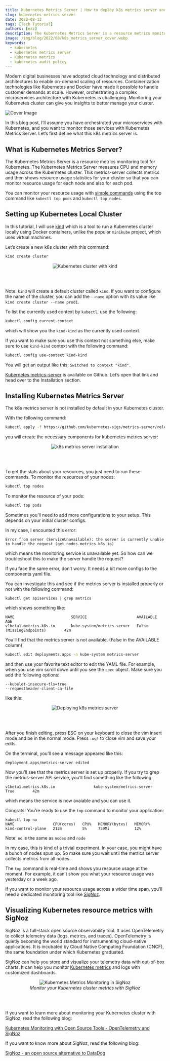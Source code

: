 ```yaml
---
title: Kubernetes Metrics Server | How to deploy k8s metrics server and use it for monitoring
slug: kubernetes-metrics-server
date: 2022-08-12
tags: [Tech Tutorial]
authors: [ezz]
description: The Kubernetes Metrics Server is a resource metrics monitoring tool for Kubernetes. The Kubernetes Metrics Server measures CPU and memory usage across the Kubernetes cluster...
image: /img/blog/2022/08/k8s_metrics_server_cover.webp
keywords:
  - kubernetes
  - kubernetes metrics server
  - Kubernetes metrics
  - kubernetes audit policy
---
```


<head>
  <link rel="canonical" href="https://signoz.io/blog/kubernetes-audit-logs/"/>
</head>

Modern digital businesses have adopted cloud technology and distributed architectures to enable on-demand scaling of resources. Containerization technologies like Kubernetes and Docker have made it possible to handle customer demands at scale. However, orchestrating a complex microservices architecture with Kubernetes is challenging. Monitoring your Kubernetes cluster can give you insights to better manage your cluster.


<!--truncate-->

![Cover Image](/img/blog/2022/08/k8s_metrics_server_cover.webp)

In this blog post, I’ll assume you have orchestrated your microservices with Kubernetes, and you want to monitor those services with Kubernetes Metrics Server. Let’s first define what this k8s metrics server is.

## What is Kubernetes Metrics Server?

The Kubernetes Metrics Server is a resource metrics monitoring tool for Kubernetes. The Kubernetes Metrics Server measures CPU and memory usage across the Kubernetes cluster. This metrics-server collects metrics and then shows resource usage statistics for your cluster so that you can monitor resource usage for each node and also for each pod.

You can monitor your resource usage with [simple commands](https://signoz.io/blog/kubectl-top/) using the top command like `kubectl top pods` and `kubectl top nodes`.

## Setting up Kubernetes Local Cluster

In this tutorial, I will use <a href = "https://kind.sigs.k8s.io/" rel="noopener noreferrer nofollow" target="_blank">kind</a> which is a tool to run a Kubernetes cluster locally using Docker containers, unlike the popular `minikube` project, which uses virtual machines.

Let’s create a new k8s cluster with this command:

```bash
kind create cluster
```

<figure data-zoomable align='center'>
    <img src="/img/blog/2022/08/k8s_metrics_server01_kind.png" alt="Kubernetes cluster with kind"/>
</figure>

<br></br>

Note: `kind` will create a default cluster called `kind`. If you want to configure the name of the cluster, you can add the `--name` option with its value like `kind create cluster --name prod1`.

To list the currently used context by `kubectl`, use the following:

```bash
kubectl config current-context
```

which will show you the `kind-kind` as the currently used context.

If you want to make sure you use this context not something else, make sure to use `kind-kind` context with the following command:

```bash
kubectl config use-context kind-kind
```

You will get an output like this: `Switched to context "kind".`

<a href = "https://github.com/kubernetes-sigs/metrics-server" rel="noopener noreferrer nofollow" target="_blank">Kubernetes metrics-server</a> is available on Github. Let’s open that link and head over to the Installation section.

## Installing Kubernetes Metrics Server

The k8s metrics server is not installed by default in your Kubernetes cluster.

With the following command:

```bash
kubectl apply -f https://github.com/kubernetes-sigs/metrics-server/releases/latest/download/components.yaml
```

you will create the necessary components for kubernetes metrics server:

<figure data-zoomable align='center'>
    <img src="/img/blog/2022/08/k8s_metrics_server02_install.png" alt="k8s metrics server installation"/>
</figure>

<br></br>

To get the stats about your resources, you just need to run these commands.
To monitor the resources of your nodes:

```bash
kubectl top nodes
```

To monitor the resource of your pods:

```bash
kubectl top pods
```

Sometimes you’ll need to add more configurations to your setup. This depends on your initial cluster configs.

In my case, I encounted this error:

```
Error from server (ServiceUnavailable): the server is currently unable to handle the request (get nodes.metrics.k8s.io)
```

which means the monitoring service is unavailable yet. So how can we troubleshoot this to make the server handle the request?

If you face the same error, don’t worry. It needs a bit more configs to the components yaml file.

You can investigate this and see if the metrics server is installed properly or not with the following command:

```
kubectl get apiservices | grep metrics
```

which shows something like:

```
NAME                         SERVICE                      AVAILABLE                       AGE
v1beta1.metrics.k8s.io       kube-system/metrics-server   False (MissingEndpoints)        42m
```

You’ll find that the metrics server is not available. (False in the AVAILABLE column)

```bash
kubectl edit deployments.apps -n kube-system metrics-server
```

and then use your favorite text editor to edit the YAML file. For example, when you use vim scroll down until you see the `spec` object. Make sure you add the following options:

```
--kubelet-insecure-tls=true
--requestheader-client-ca-file
```

like this:

<figure data-zoomable align='center'>
    <img src="/img/blog/2022/08/k8s_metrics_server03_deploy.png" alt="Deploying k8s metrics server"/>
</figure>

<br></br>

After you finish editing, press ESC on your keyboard to close the vim insert mode and be in the normal mode. Press `:wq!` to close vim and save your edits.

On the terminal, you’ll see a message appeared like this:

```
deployment.apps/metrics-server edited
```

Now you’ll see that the metrics server is set up properly. If you try to grep the metrics-server API service, you’ll find something like the following:

```
v1beta1.metrics.k8s.io                 kube-system/metrics-server   True        42m
```

which means the service is now avaiable and you can use it.

Congrats! You’re ready to use the `top` command to monitor your application:

```
kubectl top no
NAME                 CPU(cores)   CPU%   MEMORY(bytes)   MEMORY%
kind-control-plane   212m         5%     759Mi           12%
```

Note: `no` is the same as `nodes` and `node`

In my case, this is kind of a trivial experiment. In your case, you might have a bunch of nodes spun up. So make sure you wait until the metrics server collects metrics from all nodes.

The `top` command is real-time and shows you resource usage at the moment. For example, it can’t show you what your resource usage was yesterday or a week ago.

If you want to monitor your resource usage across a wider time span, you’ll need a dedicated monitoring tool like [SigNoz](https://signoz.io/).

## Visualizing Kubernetes resource metrics with SigNoz

SigNoz is a full-stack open source observability tool. It uses OpenTelemetry to collect telemetry data (logs, metrics, and traces). OpenTelemetry is quietly becoming the world standard for instrumenting cloud-native applications. It is incubated by Cloud Native Computing Foundation (CNCF), the same foundation under which Kubernetes graduated.

SigNoz can help you store and visualize your telemetry data with out-of-box charts. It can help you monitor [Kubernetes metrics](https://signoz.io/blog/kubernetes-monitoring/) and logs with customized dashboards.

<figure data-zoomable align='center'>
    <img src="/img/blog/2022/08/kubelet_metrics_signoz.webp" alt="Kubernetes Metrics Monitoring in SigNoz"/>
    <figcaption><i>Monitor your Kubernetes cluster metrics with SigNoz</i></figcaption>
</figure>

<br></br>

If you want to learn more about monitoring your Kubernetes cluster with SigNoz, read the following blog:

[Kubernetes Monitoring with Open Source Tools - OpenTelemetry and SigNoz](https://signoz.io/blog/kubernetes-monitoring/)

If you want to know more about SigNoz, read the following blog:

[SigNoz - an open source alternative to DataDog](https://signoz.io/blog/open-source-datadog-alternative/)